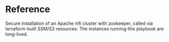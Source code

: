 # Reference
Secure installation of an Apache nifi cluster with zookeeper, called via terraform-built SSM/S3 resources. The instances running this playbook are long-lived.
